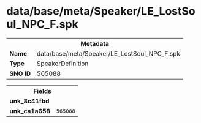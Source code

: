 <h1>data/base/meta/Speaker/LE_LostSoul_NPC_F.spk</h1><table><tr><th colspan="100%">Metadata</th></tr><tr><td><b>Name</b></td><td>data/base/meta/Speaker/LE_LostSoul_NPC_F.spk</td></tr><tr><td><b>Type</b></td><td>SpeakerDefinition</td></tr><tr><td><b>SNO ID</b></td><td>565088</td></tr></table>

<table><tr><th colspan="100%">Fields</th></tr><tr><td><b>unk_8c41fbd</b></td><td></td></tr><tr><td><b>unk_ca1a658</b></td><td><code>565088</code></td></tr></table>

